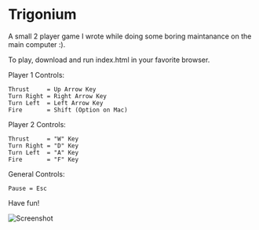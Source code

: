 # Trigonium

A small 2 player game I wrote while doing some boring maintanance on the main computer :).

To play, download and run index.html in your favorite browser.

Player 1 Controls:

	Thrust     = Up Arrow Key
	Turn Right = Right Arrow Key
	Turn Left  = Left Arrow Key
	Fire       = Shift (Option on Mac)

Player 2 Controls: 

	Thrust     = "W" Key 
	Turn Right = "D" Key
	Turn Left  = "A" Key 
	Fire       = "F" Key

General Controls:

	Pause = Esc

Have fun!

![Screenshot](https://github.com/DusanDimitric/Trigonium/blob/master/screenshot.png)
